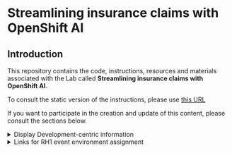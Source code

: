 # Streamlining insurance claims with OpenShift AI

## Introduction

This repository contains the code, instructions, resources and materials associated with the Lab called **Streamlining insurance claims with OpenShift AI**.

To consult the static version of the instructions, please use [this URL](https://rh-aiservices-bu.github.io/insurance-claim-processing/)

If you want to participate in the creation and update of this content, please consult the sections below.

<details>
  <summary>Display Development-centric information</summary>

## General Development Information

### Working with this repo

- `main` branch is the one used for production. That's where the Prod and Test catalog items from [demo.redhat.com](https://demo.redhat.com) point to (instructions, materials used,...).
- `dev` branch is for development. That's where the Dev catalog item points to.
- Branches are made from `dev` (hot fixes could be made from `main` if really needed).
- When ready, PRs should be made to `dev`. Once all features, bug fixes,... are checked in and tested for a new release, another PR will be made from `dev` to `main`.
- Branches must be prefixed with `/feature` (example `feature/new-pipeline-instructions`), `bugfix`, or other meaningful info.
- Add your name/handle in the branch name if needed to avoid confusion.
- If your development relates to an Issue or a Feature Request, add its reference in the branch name.
- Try to stash your changes before submitting a PR.

## How to update the **Instructions**

Useful link: [https://redhat-scholars.github.io/build-course/rhs-build-course/develop.html](https://redhat-scholars.github.io/build-course/rhs-build-course/develop.html)

### Requirements

- Podman or Docker

### Development

- Add/Modify/Delete content in [content/modules/ROOT](content/modules/ROOT).
- Navigation is handled in `nav.adoc`.
- Content pages are in the `pages` folder.
- To build the site, from the root of the repo, run `./content/utilities/lab-build`.
- To serve the site for previewing, from the root of the repo, run `./content/utilities/lab-serve`.
- The site will be visible at [http://localhost:8443/](http://localhost:8443/)
- When finished, you can stop serving the site by running from the root of the repo `./content/utilities/lab-stop`.

## How to update the **Application**

### Requirements

- Python 3.11
- Nodejs > 18
- An existing instance of Hugging Face TGI with a loaded model available at `INFERENCE_SERVER_URL`. This application is based on Mistral-TB Prompt format. You will need to modify this format if you are using a different model.

### Installation

Run `npm install` from the main folder.

If you want to install packages manually:

- In the `frontend` folder, install the node modules with `npm install`.
- In the `backend` folder, create a venv and install packages with the provided Pipfile/Pipfile.lock files.
- In the `backend` folder, create the file `.env` base on the example `.env.example` and enter the configuration for the Inference server.

### Development

From the main folder, launch `npm run dev`. This will launch both backend and frontend.

- Frontend is accessible at `http://localhost:9000`
- Backend is accessible at `http://localhost:5000`, with Swagger API doc at `http://localhost:5000/docs`

```bash
#!/bin/bash

# Script to restart all showroom pods - You must be logged in as a cluster admin to run this script

# Get all namespaces
namespaces=$(oc get namespaces -o jsonpath='{.items[*].metadata.name}' \
    | tr ' ' '\n' \
    | grep '^showroom')

# Stop all the pods
for namespace in $namespaces; do
    # Check if the deployment "showroom" exists in the namespace
    if oc -n $namespace get deployment showroom &> /dev/null; then
        # If it exists, restart the rollout
        # oc -n $namespace rollout restart deployment/showroom
        oc -n $namespace scale deploy showroom --replicas=0
    fi
done


# wait for them all to fully stop
# start all the pods
for namespace in $namespaces; do
    # Check if the deployment "showroom" exists in the namespace
    if oc -n $namespace get deployment showroom &> /dev/null; then
        # If it exists, restart the rollout
        # oc -n $namespace rollout restart deployment/showroom
        oc -n $namespace scale deploy showroom --replicas=1
    fi
done


```


</details>



<details>
  <summary>Links for RH1 event environment assignment</summary>
* URL for all labs: https://one.demo.redhat.com/[https://one.demo.redhat.com/,window=_blank]
* Search for `insurance`
</details>
